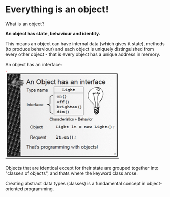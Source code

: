 # Everything is an object!

What is an object?

**An object has state, behaviour and identity.**

This means an object can have internal data \(which gives it state\), methods \(to produce behaviour\) and each object is uniquely distinguished from every other object - that is every object has a unique address in memory.



An object has an interface:

![An object has an interface](.gitbook/assets/screenshot-2019-04-11-at-16.49.25.png)

Objects that are identical except for their state are grouped together into "classes of objects", and thats where the keyword class arose. 

Creating abstract data types \(classes\) is a fundamental concept in object-oriented programming.

 

